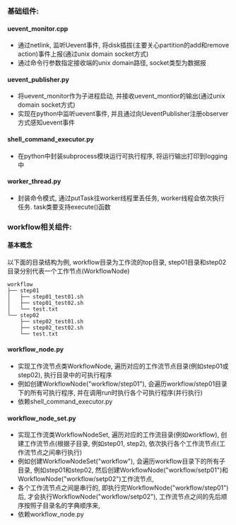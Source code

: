 ### 基础组件:

#### uevent_monitor.cpp 

- 通过netlink, 监听Uevent事件, 将disk插拔(主要关心partition的add和remove action)事件上报(通过unix domain socket方式)
- 通过命令行参数指定接收端的unix domain路径, socket类型为数据报

#### uevent_publisher.py

- 将uevent_monitor作为子进程启动, 并接收uevent_montior的输出(通过unix domain socket方式)
- 实现在python中监听uevent事件, 并且通过向UeventPublisher注册observer方式感知uevent事件

#### shell_command_executor.py

- 在python中封装subprocess模块运行可执行程序, 将运行输出打印到logging中

#### worker_thread.py

- 封装命令模式, 通过putTask往worker线程里丢任务, worker线程会依次执行任务. task类要支持execute()函数


### workflow相关组件:

#### 基本概念

以下面的目录结构为例, workflow目录为工作流的top目录, step01目录和step02目录分别代表一个工作节点(WorkflowNode)
```
workflow
├── step01
│   ├── step01_test01.sh
│   ├── step01_test02.sh
│   └── test.txt
└── step02
    ├── step02_test01.sh
    ├── step02_test02.sh
    └── test.txt
```

#### workflow_node.py

- 实现工作流节点类WorkflowNode, 遍历对应的工作流节点目录(例如step01或step02), 执行目录中的可执行程序
- 例如创建WorkflowNode("workflow/step01"), 会遍历workflow/step01目录下的所有可执行程序, 并在调用run时执行各个可执行程序(并行执行)
- 依赖shell_command_executor.py

#### workflow_node_set.py

- 实现工作流类WorkflowNodeSet, 遍历对应的工作流目录(例如workflow), 创建工作流节点(根据子目录, 例如step01, step2), 依次执行各个工作流节点(工作流节点之间串行执行)
- 例如创建WorkflowNodeSet("workflow"), 会遍历workflow目录下的所有子目录, 例如step01和step02, 然后创建WorkflowNode("workflow/setp01")和WorkflowNode("workflow/setp02")工作流节点, 
- 各个工作流节点之间是串行的, 即执行完WorkflowNode("workflow/step01")后, 才会执行WorkflowNode("workflow/setp02"), 工作流节点之间的先后顺序按照子目录名的字典顺序来,
- 依赖workflow_node.py

